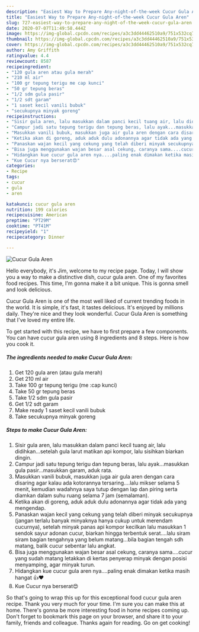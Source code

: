 ```yaml
---
description: "Easiest Way to Prepare Any-night-of-the-week Cucur Gula Aren"
title: "Easiest Way to Prepare Any-night-of-the-week Cucur Gula Aren"
slug: 727-easiest-way-to-prepare-any-night-of-the-week-cucur-gula-aren
date: 2020-07-07T11:49:58.444Z
image: https://img-global.cpcdn.com/recipes/a3c3dd44462510a9/751x532cq70/cucur-gula-aren-foto-resep-utama.jpg
thumbnail: https://img-global.cpcdn.com/recipes/a3c3dd44462510a9/751x532cq70/cucur-gula-aren-foto-resep-utama.jpg
cover: https://img-global.cpcdn.com/recipes/a3c3dd44462510a9/751x532cq70/cucur-gula-aren-foto-resep-utama.jpg
author: Amy Griffith
ratingvalue: 4.4
reviewcount: 8587
recipeingredient:
- "120 gula aren atau gula merah"
- "210 ml air"
- "100 gr tepung terigu me cap kunci"
- "50 gr tepung beras"
- "1/2 sdm gula pasir"
- "1/2 sdt garam"
- "1 saset kecil vanili bubuk"
- "secukupnya minyak goreng"
recipeinstructions:
- "Sisir gula aren, lalu masukkan dalam panci kecil tuang air, lalu didihkan...setelah gula larut matikan api kompor, lalu sisihkan biarkan dingin."
- "Campur jadi satu tepung terigu dan tepung beras, lalu ayak...masukkan gula pasir...masukkan garam, aduk rata."
- "Masukkan vanili bubuk, masukkan juga air gula aren dengan cara disaring agar kalau ada kotorannya tersaring....lalu mikser selama 5 menit, kemudian wadahnya saya tutup dengan lap dan piring serta diamkan dalam suhu ruang selama 7 jam (semalaman)."
- "Ketika akan di goreng, aduk aduk dulu adonannya agar tidak ada yang mengendap."
- "Panaskan wajan kecil yang cekung yang telah diberi minyak secukupnya (jangan terlalu banyak minyaknya hanya cukup untuk merendam cucurnya), setelah minyak panas api kompor kecilkan lalu masukkan 1 sendok sayur adonan cucur, biarkan hingga terbentuk serat....lalu siram siram bagian tengahnya yang belum matang...bila bagian tengah sdh matang, balik cucur sebentar lalu angkat."
- "Bisa juga menggunakan wajan besar asal cekung, caranya sama....cucur yang sudah matang letakkan di kertas penyerap minyak dengan posisi menyamping, agar minyak turun."
- "Hidangkan kue cucur gula aren nya....paling enak dimakan ketika masih hangat 👍❤"
- "Kue Cucur nya berserat😍"
categories:
- Recipe
tags:
- cucur
- gula
- aren

katakunci: cucur gula aren 
nutrition: 199 calories
recipecuisine: American
preptime: "PT29M"
cooktime: "PT41M"
recipeyield: "1"
recipecategory: Dinner

---
```



![Cucur Gula Aren](https://img-global.cpcdn.com/recipes/a3c3dd44462510a9/751x532cq70/cucur-gula-aren-foto-resep-utama.jpg)

Hello everybody, it's Jim, welcome to my recipe page. Today, I will show you a way to make a distinctive dish, cucur gula aren. One of my favorites food recipes. This time, I'm gonna make it a bit unique. This is gonna smell and look delicious.

Cucur Gula Aren is one of the most well liked of current trending foods in the world. It is simple, it's fast, it tastes delicious. It's enjoyed by millions daily. They're nice and they look wonderful. Cucur Gula Aren is something that I've loved my entire life.




To get started with this recipe, we have to first prepare a few components. You can have cucur gula aren using 8 ingredients and 8 steps. Here is how you cook it.

<!--inarticleads1-->

##### The ingredients needed to make Cucur Gula Aren:

1. Get 120 gula aren (atau gula merah)
1. Get 210 ml air
1. Take 100 gr tepung terigu (me :cap kunci)
1. Take 50 gr tepung beras
1. Take 1/2 sdm gula pasir
1. Get 1/2 sdt garam
1. Make ready 1 saset kecil vanili bubuk
1. Take secukupnya minyak goreng




<!--inarticleads2-->

##### Steps to make Cucur Gula Aren:

1. Sisir gula aren, lalu masukkan dalam panci kecil tuang air, lalu didihkan...setelah gula larut matikan api kompor, lalu sisihkan biarkan dingin.
1. Campur jadi satu tepung terigu dan tepung beras, lalu ayak...masukkan gula pasir...masukkan garam, aduk rata.
1. Masukkan vanili bubuk, masukkan juga air gula aren dengan cara disaring agar kalau ada kotorannya tersaring....lalu mikser selama 5 menit, kemudian wadahnya saya tutup dengan lap dan piring serta diamkan dalam suhu ruang selama 7 jam (semalaman).
1. Ketika akan di goreng, aduk aduk dulu adonannya agar tidak ada yang mengendap.
1. Panaskan wajan kecil yang cekung yang telah diberi minyak secukupnya (jangan terlalu banyak minyaknya hanya cukup untuk merendam cucurnya), setelah minyak panas api kompor kecilkan lalu masukkan 1 sendok sayur adonan cucur, biarkan hingga terbentuk serat....lalu siram siram bagian tengahnya yang belum matang...bila bagian tengah sdh matang, balik cucur sebentar lalu angkat.
1. Bisa juga menggunakan wajan besar asal cekung, caranya sama....cucur yang sudah matang letakkan di kertas penyerap minyak dengan posisi menyamping, agar minyak turun.
1. Hidangkan kue cucur gula aren nya....paling enak dimakan ketika masih hangat 👍❤
1. Kue Cucur nya berserat😍




So that's going to wrap this up for this exceptional food cucur gula aren recipe. Thank you very much for your time. I'm sure you can make this at home. There's gonna be more interesting food in home recipes coming up. Don't forget to bookmark this page on your browser, and share it to your family, friends and colleague. Thanks again for reading. Go on get cooking!
